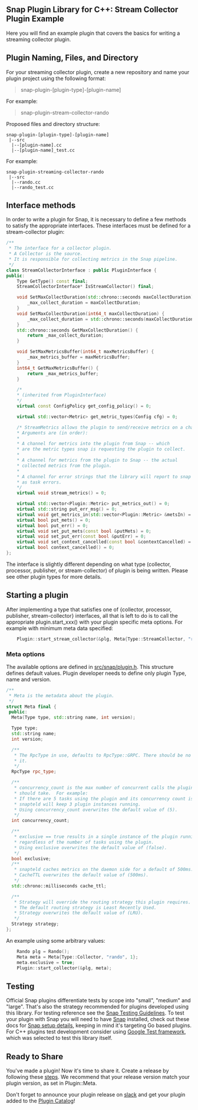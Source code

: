 <!--
http://www.apache.org/licenses/LICENSE-2.0.txt


Copyright 2017 Intel Corporation

Licensed under the Apache License, Version 2.0 (the "License");
you may not use this file except in compliance with the License.
You may obtain a copy of the License at

    http://www.apache.org/licenses/LICENSE-2.0

Unless required by applicable law or agreed to in writing, software
distributed under the License is distributed on an "AS IS" BASIS,
WITHOUT WARRANTIES OR CONDITIONS OF ANY KIND, either express or implied.
See the License for the specific language governing permissions and
limitations under the License.
-->

## Snap Plugin Library for C++: Stream Collector Plugin Example
Here you will find an example plugin that covers the basics for writing a streaming collector plugin.

## Plugin Naming, Files, and Directory
For your streaming collector plugin, create a new repository and name your plugin project using the following format:

>snap-plugin-[plugin-type]-[plugin-name]

For example:
>snap-plugin-stream-collector-rando

Proposed files and directory structure:  
```
snap-plugin-[plugin-type]-[plugin-name]
 |--src
  |--[plugin-name].cc  
  |--[plugin-name]_test.cc  
```

For example:
```
snap-plugin-streaming-collector-rando
 |--src
  |--rando.cc  
  |--rando_test.cc  
```

## Interface methods

In order to write a plugin for Snap, it is necessary to define a few methods to satisfy the appropriate interfaces. These interfaces must be defined for a stream-collector plugin:

```cpp
/**
 * The interface for a collector plugin.
 * A Collector is the source.
 * It is responsible for collecting metrics in the Snap pipeline.
 */
class StreamCollectorInterface : public PluginInterface {
public:
    Type GetType() const final;
    StreamCollectorInterface* IsStreamCollector() final;

    void SetMaxCollectDuration(std::chrono::seconds maxCollectDuration) {
        _max_collect_duration = maxCollectDuration;
    }
    void SetMaxCollectDuration(int64_t maxCollectDuration) {
        _max_collect_duration = std::chrono::seconds(maxCollectDuration);
    }
    std::chrono::seconds GetMaxCollectDuration() {
        return _max_collect_duration;
    }

    void SetMaxMetricsBuffer(int64_t maxMetricsBuffer) {
        _max_metrics_buffer = maxMetricsBuffer;
    }
    int64_t GetMaxMetricsBuffer() {
        return _max_metrics_buffer;
    }

    /*
    * (inherited from PluginInterface)
    */
    virtual const ConfigPolicy get_config_policy() = 0;

    virtual std::vector<Metric> get_metric_types(Config cfg) = 0;

    /* StreamMetrics allows the plugin to send/receive metrics on a channel
    * Arguments are (in order):
    *
    * A channel for metrics into the plugin from Snap -- which
    * are the metric types snap is requesting the plugin to collect.
    *
    * A channel for metrics from the plugin to Snap -- the actual
    * collected metrics from the plugin.
    *  
    * A channel for error strings that the library will report to snap
    * as task errors.
    */
    virtual void stream_metrics() = 0;

    virtual std::vector<Plugin::Metric> put_metrics_out() = 0;
    virtual std::string put_err_msg() = 0;
    virtual void get_metrics_in(std::vector<Plugin::Metric> &metsIn) = 0;
    virtual bool put_mets() = 0;
    virtual bool put_err() = 0;
    virtual void set_put_mets(const bool &putMets) = 0;
    virtual void set_put_err(const bool &putErr) = 0;
    virtual void set_context_cancelled(const bool &contextCancelled) = 0;
    virtual bool context_cancelled() = 0;
};
```

The interface is slightly different depending on what type (collector, processor, publisher, or stream-collector) of plugin is being written. Please see other plugin types for more details.

## Starting a plugin

After implementing a type that satisfies one of {collector, processor, publisher, stream-collector} interfaces, all that is left to do is to call the appropriate plugin.start_xxx() with your plugin specific meta options. For example with minimum meta data specified:

```cpp
    Plugin::start_stream_collector(&plg, Meta{Type::StreamCollector, "rando", 1});
```

### Meta options

The available options are defined in [src/snap/plugin.h](https://github.com/intelsdi-x/snap-plugin-lib-cpp/tree/master/src/snap/plugin.h). This structure defines default values.
Plugin developer needs to define only plugin Type, name and version.
 
```cpp
/**
 * Meta is the metadata about the plugin.
 */
struct Meta final {
 public:
  Meta(Type type, std::string name, int version);

  Type type;
  std::string name;
  int version;

  /**
   * The RpcType in use, defaults to RpcType::GRPC. There should be no need to change
   * it.
   */
  RpcType rpc_type;

  /**
   * concurrency_count is the max number of concurrent calls the plugin
   * should take.  For example:
   * If there are 5 tasks using the plugin and its concurrency count is 2,
   * snapteld will keep 3 plugin instances running.
   * Using concurrency_count overwrites the default value of (5).
   */
  int concurrency_count;

  /**
   * exclusive == true results in a single instance of the plugin running
   * regardless of the number of tasks using the plugin.
   * Using exclusive overwrites the default value of (false).
   */
  bool exclusive;
  /**
   * snapteld caches metrics on the daemon side for a default of 500ms.
   * CacheTTL overwrites the default value of (500ms).
   */
  std::chrono::milliseconds cache_ttl;

  /**
   * Strategy will override the routing strategy this plugin requires.
   * The default routing strategy is Least Recently Used.
   * Strategy overwrites the default value of (LRU).
   */
  Strategy strategy;
};
```

An example using some arbitrary values:

```cpp
    Rando plg = Rando();
    Meta meta = Meta{Type::Collector, "rando", 1};
    meta.exclusive = true;
    Plugin::start_collector(&plg, meta);
```

## Testing

Official Snap plugins differentiate tests by scope into "small", "medium" and "large".
That's also the strategy recommended for plugins developed using this library. For testing reference see the [Snap Testing Guidelines](https://github.com/intelsdi-x/snap/blob/master/CONTRIBUTING.md#testing-guidelines). To test your plugin with Snap you will need to have [Snap](https://github.com/intelsdi-x/snap) installed, check out these docs for [Snap setup details](https://github.com/intelsdi-x/snap/blob/master/docs/BUILD_AND_TEST.md#getting-started), keeping in mind it's targeting Go based plugins.
For C++ plugins test development consider using [Google Test framework](https://github.com/google/googletest), which was selected to test this library itself.

## Ready to Share
You've made a plugin! Now it's time to share it. Create a release by following these [steps](https://help.github.com/articles/creating-releases/). We recommend that your release version match your plugin version, as set in Plugin::Meta.

Don't forget to announce your plugin release on [slack](https://intelsdi-x.herokuapp.com/) and get your plugin added to the [Plugin Catalog](https://github.com/intelsdi-x/snap/blob/master/docs/PLUGIN_CATALOG.md)!
